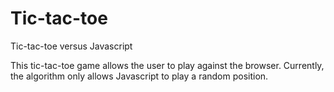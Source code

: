 # Tic-tac-toe
Tic-tac-toe versus Javascript

This tic-tac-toe game allows the user to play against the browser. 
Currently, the algorithm only allows Javascript to play a random position.
